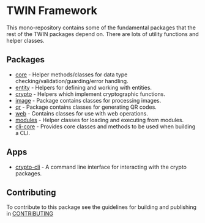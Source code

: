 # TWIN Framework

This mono-repository contains some of the fundamental packages that the rest of the TWIN packages depend on. There are lots of utility functions and helper classes.

## Packages

- [core](packages/core/README.md) - Helper methods/classes for data type checking/validation/guarding/error handling.
- [entity](packages/entity/README.md) - Helpers for defining and working with entities.
- [crypto](packages/crypto/README.md) - Helpers which implement cryptographic functions.
- [image](packages/image/README.md) - Package contains classes for processing images.
- [qr](packages/qr/README.md) - Package contains classes for generating QR codes.
- [web](packages/web/README.md) - Contains classes for use with web operations.
- [modules](packages/modules/README.md) - Helper classes for loading and executing from modules.
- [cli-core](packages/cli-core/README.md) - Provides core classes and methods to be used when building a CLI.

## Apps

- [crypto-cli](apps/crypto-cli/README.md) - A command line interface for interacting with the crypto packages.

## Contributing

To contribute to this package see the guidelines for building and publishing in [CONTRIBUTING](./CONTRIBUTING.md)
